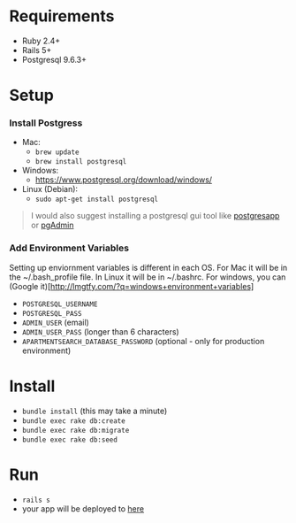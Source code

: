 # Requirements
- Ruby 2.4+
- Rails 5+
- Postgresql 9.6.3+

# Setup
### Install Postgress
- Mac:
    - ```brew update```
    - ```brew install postgresql```
- Windows:
    - https://www.postgresql.org/download/windows/
- Linux (Debian):
    - ```sudo apt-get install postgresql```
> I would also suggest installing a postgresql gui tool like [postgresapp](https://postgresapp.com/documentation/gui-tools.html) or [pgAdmin](https://www.pgadmin.org/)
### Add Environment Variables
Setting up enviornment variables is different in each OS. For Mac it will be in the ~/.bash_profile file. In Linux it will be in ~/.bashrc. For windows, you can (Google it)[http://lmgtfy.com/?q=windows+environment+variables]
- ```POSTGRESQL_USERNAME```
- ```POSTGRESQL_PASS```
- ```ADMIN_USER``` (email)
- ```ADMIN_USER_PASS``` (longer than 6 characters)
- ```APARTMENTSEARCH_DATABASE_PASSWORD``` (optional - only for production environment)
# Install 
- ```bundle install``` (this may take a minute)
- ```bundle exec rake db:create```
- ```bundle exec rake db:migrate```
- ```bundle exec rake db:seed```
# Run
- ```rails s```
- your app will be deployed to [here](http://localhost:3000)
